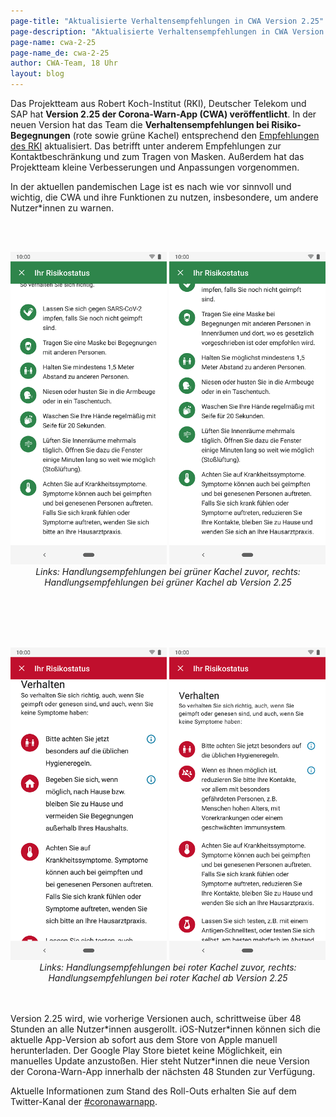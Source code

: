 ```yaml
---
page-title: "Aktualisierte Verhaltensempfehlungen in CWA Version 2.25"
page-description: "Aktualisierte Verhaltensempfehlungen in CWA Version 2.25"
page-name: cwa-2-25
page-name_de: cwa-2-25
author: CWA-Team, 18 Uhr
layout: blog
---
```



Das Projektteam aus Robert Koch-Institut (RKI), Deutscher Telekom und SAP hat **Version 2.25 der Corona-Warn-App (CWA) veröffentlicht**. In der neuen Version hat das Team die **Verhaltensempfehlungen bei Risiko-Begegnungen** (rote sowie grüne Kachel) entsprechend den [Empfehlungen des RKI](https://www.rki.de/DE/Content/InfAZ/N/Neuartiges_Coronavirus/Quarantaene/Absonderung.html) aktualisiert. Das betrifft unter anderem Empfehlungen zur Kontaktbeschränkung und zum Tragen von Masken. Außerdem hat das Projektteam kleine Verbesserungen und Anpassungen vorgenommen.

In der aktuellen pandemischen Lage ist es nach wie vor sinnvoll und wichtig, die CWA und ihre Funktionen zu nutzen, insbesondere, um andere Nutzer\*innen zu warnen. 

<!-- overview -->


<br></br>
<center> 
<img src="./gruene-kachel-vorher.png" title="Handlungsempfehlungen bei grüner Kachel zuvor" style="align: center" width=250> <img src="./gruene-kachel-nachher.png" title="Handlungsempfehlungen bei grüner Kachel ab Version 2.25" style="align: center" width=250> 
<figcaption aria-hidden="true"><em>Links: Handlungsempfehlungen bei grüner Kachel zuvor, rechts: Handlungsempfehlungen bei grüner Kachel ab Version 2.25</em></figcaption>
</center>
<br></br>

<br></br>
<center> 
<img src="./rote-kachel-vorher.png" title="Handlungsempfehlungen bei roter Kachel zuvor" style="align: center" width=250> <img src="./rote-kachel-nachher.png" title="Handlungsempfehlungen bei roter Kachel ab Version 2.25" style="align: center" width=250> 
<figcaption aria-hidden="true"><em>Links: Handlungsempfehlungen bei roter Kachel zuvor, rechts: Handlungsempfehlungen bei roter Kachel ab Version 2.25</em></figcaption>
</center>
<br></br>

Version 2.25 wird, wie vorherige Versionen auch, schrittweise über 48 Stunden an alle Nutzer\*innen ausgerollt. iOS-Nutzer\*innen können sich die aktuelle App-Version ab sofort aus dem Store von Apple manuell herunterladen. Der Google Play Store bietet keine Möglichkeit, ein manuelles Update anzustoßen. Hier steht Nutzer*innen die neue Version der Corona-Warn-App innerhalb der nächsten 48 Stunden zur Verfügung.

Aktuelle Informationen zum Stand des Roll-Outs erhalten Sie auf dem Twitter-Kanal der [#coronawarnapp](https://twitter.com/coronawarnapp).